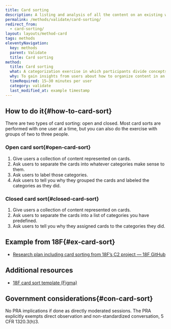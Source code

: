 ```yaml
---
title: Card sorting
description: A listing and analysis of all the content on an existing website (including pages, files, videos, audio or other data) that your users might reasonably encounter.
permalink: /methods/validate/card-sorting/
redirect_from:
  - card-sorting/
layout: layouts/method-card
tags: methods
eleventyNavigation:
  key: methods
  parent: Validate
  title: Card sorting
method:
  title: Card sorting
  what: A categorization exercise in which participants divide concepts into different groups based on their understanding of those concepts.
  why: To gain insights from users about how to organize content in an intuitive way.
  timeRequired: 15–30 minutes per user
  category: validate
  last_modified_at: example timestamp
---
```


## How to do it{#how-to-card-sort}

There are two types of card sorting: open and closed. Most card sorts are performed with one user at a time, but you can also do the exercise with groups of two to three people.

### Open card sort{#open-card-sort}
1. Give users a collection of content represented on cards.
1. Ask users to separate the cards into whatever categories make sense to them.
1. Ask users to label those categories.
1. Ask users to tell you why they grouped the cards and labeled the categories as they did.

### Closed card sort{#closed-card-sort}
1. Give users a collection of content represented on cards.
1. Ask users to separate the cards into a list of categories you have predefined.
1. Ask users to tell you why they assigned cards to the categories they did.

<section class="method--section method--section--18f-example" markdown="1" >

## Example from 18F{#ex-card-sort}

- [Research plan including card sorting from 18F’s C2 project — 18F GitHub](https://github.com/18F/C2/wiki/Sprint-5:-Interaction-model-June-2016)

</section>

<section class="method--section method--section--additional-resources" markdown="1">

## Additional resources

- [18F card sort template (Figma)](https://www.figma.com/board/jhPXgKic2ory6wWu27XcDj/18F-Card-Sort-Template)

</section>

<section class="method--section method--section--government-considerations" markdown="1" >

## Government considerations{#con-card-sort}

No PRA implications if done as directly moderated sessions. The PRA explicitly exempts direct observation and non-standardized conversation, 5 CFR 1320.3(h)3.
</section>
